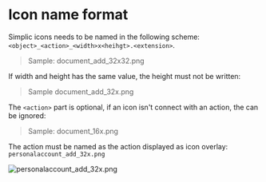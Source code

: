 # Icon name format

Simplic icons needs to be named in the following scheme: `<object>_<action>_<width>x<heihgt>.<extension>`.

> Sample: document\_add\_32x32.png

If width and height has the same value, the height must not be written:

> Sample document\_add\_32x.png

The `<action>` part is optional, if an icon isn't connect with an action, the can be ignored:

> Sample: document_16x.png

The action must be named as the action displayed as icon overlay: `personalaccount_add_32x.png`

![personalaccount_add_32x.png](~/images/personalaccount_add_32x.png)